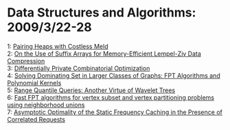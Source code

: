 # Data Structures and Algorithms: 2009/3/22-28  
1: [Pairing Heaps with Costless Meld](https://doi.org/10.48550/arXiv.0903.4130)  
2: [On the Use of Suffix Arrays for Memory-Efficient Lempel-Ziv Data  Compression](https://doi.org/10.48550/arXiv.0903.4251)  
3: [Differentially Private Combinatorial Optimization](https://doi.org/10.48550/arXiv.0903.4510)  
4: [Solving Dominating Set in Larger Classes of Graphs: FPT Algorithms and  Polynomial Kernels](https://doi.org/10.48550/arXiv.0903.4521)  
5: [Range Quantile Queries: Another Virtue of Wavelet Trees](https://doi.org/10.48550/arXiv.0903.4726)  
6: [Fast FPT algorithms for vertex subset and vertex partitioning problems  using neighborhood unions](https://doi.org/10.48550/arXiv.0903.4796)  
7: [Asymptotic Optimality of the Static Frequency Caching in the Presence of  Correlated Requests](https://doi.org/10.48550/arXiv.0903.4898)  
